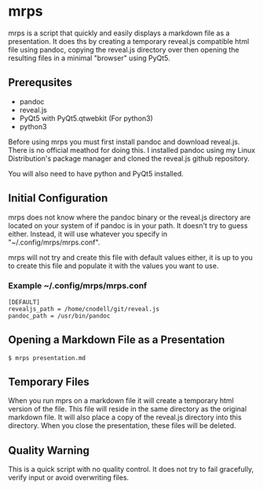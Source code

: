 # mrps

mrps is a script that quickly and easily displays a markdown file as a presentation. It does ths by creating a temporary reveal.js compatible html file using pandoc, copying the reveal.js directory over then opening the resulting files in a minimal "browser" using PyQt5.

## Prerequsites

- pandoc
- reveal.js
- PyQt5 with PyQt5.qtwebkit (For python3)
- python3

Before using mrps you must first install pandoc and download reveal.js. There is no official meathod for doing this. I installed pandoc using my Linux Distribution's package manager and cloned the reveal.js github repository.

You will also need to have python and PyQt5 installed.

## Initial Configuration

mrps does not know where the pandoc binary or the reveal.js directory are located on your system of if pandoc is in your path. It doesn't try to guess either. Instead, it will use whatever you specify in "~/.config/mrps/mrps.conf".

mrps will not try and create this file with default values either, it is up to you to create this file and populate it with the values you want to use.

### Example ~/.config/mrps/mrps.conf

    [DEFAULT]
    revealjs_path = /home/cnodell/git/reveal.js
    pandoc_path = /usr/bin/pandoc

## Opening a Markdown File as a Presentation

    $ mrps presentation.md

## Temporary Files

When you run mprs on a markdown file it will create a temporary html version of the file. This file will reside in the same directory as the original markdown file. It will also place a copy of the reveal.js directory into this directory. When you close the presentation, these files will be deleted.

## Quality Warning

This is a quick script with no quality control. It does not try to fail gracefully, verify input or avoid overwriting files.
